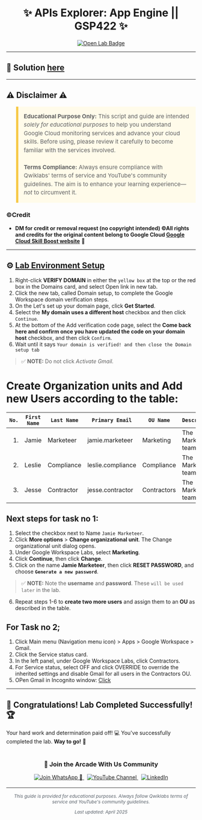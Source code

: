 <h1 align="center">
✨  APIs Explorer: App Engine || GSP422 ✨
</h1>

<div align="center">
  <a href="https://www.cloudskillsboost.google/focuses/3662?parent=catalog"_blank" rel="noopener noreferrer">
    <img src="https://img.shields.io/badge/Open_Lab-Cloud_Skills_Boost-4285F4?style=for-the-badge&logo=google&logoColor=white&labelColor=34A853" alt="Open Lab Badge">
  </a>
</div>

---

## 🔑 Solution [here]()

---

## ⚠️ Disclaimer ⚠️

<blockquote style="background-color: #fffbea; border-left: 6px solid #f7c948; padding: 1em; font-size: 15px; line-height: 1.5;">
  <strong>Educational Purpose Only:</strong> This script and guide are intended <em>solely for educational purposes</em> to help you understand Google Cloud monitoring services and advance your cloud skills. Before using, please review it carefully to become familiar with the services involved.
  <br><br>
  <strong>Terms Compliance:</strong> Always ensure compliance with Qwiklabs' terms of service and YouTube's community guidelines. The aim is to enhance your learning experience—<em>not</em> to circumvent it.
</blockquote>

### ©Credit
- **DM for credit or removal request (no copyright intended) ©All rights and credits for the original content belong to Google Cloud [Google Cloud Skill Boost website](https://www.cloudskillsboost.google/)** 🙏

---

## ⚙️ <ins>Lab Environment Setup</ins>

1. Right-click **VERIFY DOMAIN** in either the `yellow box` at the top or the red box in the Domains card, and select Open link in new tab.
2. Click the new tab, called Domain setup, to complete the Google Workspace domain verification steps.
3. On the Let's set up your domain page, click **Get Started**.
4. Select the **My domain uses a different host** checkbox and then click `Continue`.
5. At the bottom of the Add verification code page, select the **Come back here and confirm once you have updated the code on your domain host** checkbox, and then click `Confirm`.
6. Wait until it says `Your domain is verified! and then close the Domain setup tab`

> ✅ **NOTE:** Do not click *Activate Gmail.*

# Create Organization units and Add new Users according to the table:

| **`No.`** | **`First Name`** | **`Last Name`** | **`Primary Email`** | **`OU Name`** | **`Description`** |
|----:|------------|-----------|---------------|---------|-------------|
| 1.| Jamie | Marketeer | jamie.marketeer | Marketing | The Marketing team |
| 2.|Leslie| Compliance | leslie.compliance | Compliance | The Marketing team |
| 3.|Jesse | Contractor | jesse.contractor | Contractors | The Marketing team |

## Next steps for task no 1:
1. Select the checkbox next to Name `Jamie Marketeer`.
2. Click **More options** > **Change organizational unit**. The Change organizational unit dialog opens.
3. Under Google Workspace Labs, select **Marketing**.
4. Click **Continue**, then click **Change**.
5. Click on the name **Jamie Marketeer**, then click **RESET PASSWORD**, and choose **`Generate a new password`**.
> ✅ **NOTE:** Note the **username** and **password**. These `will be used later` in the lab.
6. Repeat steps 1-6 to **create two more users** and assign them to an **OU** as described in the table.

## For Task no 2;
1. Click Main menu (Navigation menu icon) > Apps > Google Workspace > Gmail.
2. Click the Service status card.
3. In the left panel, under Google Workspace Labs, click Contractors.
4. For Service status, select OFF and click OVERRIDE to override the inherited settings and disable Gmail for all users in the Contractors OU.
5. OPen Gmail in Incognito window: [Click](https://mail.google.com/)
---

## 🎉 **Congratulations! Lab Completed Successfully!** 🏆  

Your hard work and determination paid off! 💻
You've successfully completed the lab. **Way to go!** 🚀


<div align="center" style="padding: 5px;">
  <h3>📱 Join the Arcade With Us Community</h3>
  
  <a href="https://chat.whatsapp.com/KN3NvYNTJvU5xMCVTORJtS">
    <img src="https://img.shields.io/badge/Join_WhatsApp-25D366?style=for-the-badge&logo=whatsapp&logoColor=white" alt="Join WhatsApp 👥">
  </a>
  &nbsp;
  <a href="https://youtube.com/@arcadewithus_we?si=yeEby5M3k40gdX4l">
    <img src="https://img.shields.io/badge/Subscribe-Arcade%20With%20Us-FF0000?style=for-the-badge&logo=youtube&logoColor=white" alt="YouTube Channel">
  </a>
  &nbsp;
  <a href="https://www.linkedin.com/in/tripti-gupta-a28a6832b/">
    <img src="https://img.shields.io/badge/LINKEDIN-Tripti%20Gupta-0077B5?style=for-the-badge&logo=linkedin&logoColor=white" alt="LinkedIn">
</a>


</div>

---

<div align="center">
  <p style="font-size: 12px; color: #586069;">
    <em>This guide is provided for educational purposes. Always follow Qwiklabs terms of service and YouTube's community guidelines.</em>
  </p>
  <p style="font-size: 12px; color: #586069;">
    <em>Last updated: April 2025</em>
  </p>
</div>
